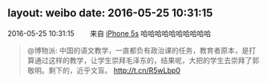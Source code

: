 layout: weibo
date: 2016-05-25 10:31:15
---
<meta name="referrer" content="no-referrer" />

2016-05-25 10:31:15  &nbsp;&nbsp;&nbsp;&nbsp;&nbsp;&nbsp; 来自 <a href="sinaweibo://customweibosource" rel="nofollow">iPhone 5s</a>
哈哈哈哈哈哈哈哈哈哈
>  @博物派: 中国的语文教学，一直都负有政治课的任务，教育者原本，是打算通过这样的教学，让学生崇拜毛泽东的，结果呢，大把的学生去崇拜了郭敬明。剩下的，近乎文盲。 http://t.cn/R5wLbp0 ​​​
